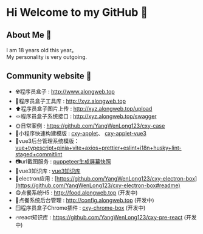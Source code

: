 # Hi Welcome to my GitHub 👋

## About Me 👿
I am 18 years old this year。  
My personality is very outgoing.

## Community website 👻
- ☢️程序员盒子 : http://www.alongweb.top
- 🔧程序员盒子工具库 : http://xyz.alongweb.top
- ⬆️程序员盒子图片上传 : http://xyz.alongweb.top/upload
- 🪢程序员盒子系统接口 : http://xyz.alongweb.top/swagger
- 🌞日常案例 : https://github.com/YangWenLong123/cxy-case
- 💬小程序快速构建模版 : [cxy-applet](https://github.com/YangWenLong123/cxy-applet)、 [cxy-applet-vue3](https://github.com/YangWenLong123/cxy-applet-vue3)
- 🐒vue3后台管理系统模版：[vue+typescript+pinia+vite+axios+prettier+eslint+i18n+husky+lint-staged+commitlint](https://github.com/YangWenLong123/cxy-v3-template)
-  📷url截图服务 : [puppeteer生成屏幕快照](https://github.com/YangWenLong123/cxy-screenshot)
- 🐲vue3知识库 : [vue3知识库](http://www.alongweb.top/vue3/)
- 🐒electron应用 : [https://github.com/YangWenLong123/cxy-electron-box](https://github.com/YangWenLong123/cxy-electron-box#readme)
- 😋点餐系统H5 : http://food.alongweb.top (开发中)
- 🍚点餐系统后台管理 : http://config.alongweb.top (开发中)
- 🪟程序员盒子Chrome插件 : [cxy-chrome-box](https://github.com/YangWenLong123/cxy-chrome-box) (开发中)
- 🔥react知识库 : https://github.com/YangWenLong123/cxy-pre-react (开发中)


